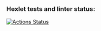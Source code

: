 ### Hexlet tests and linter status:
[![Actions Status](https://github.com/Di25/python-project-50/actions/workflows/hexlet-check.yml/badge.svg)](https://github.com/Di25/python-project-50/actions)